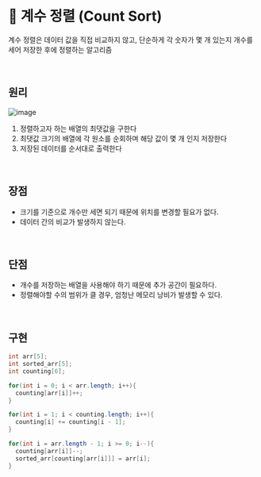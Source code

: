 # 📍 계수 정렬 (Count Sort)

계수 정렬은 데이터 값을 직접 비교하지 않고, 단순하게 각 숫자가 몇 개 있는지 개수를 세어 저장한 후에 정렬하는 알고리즘

<br>

## 원리

![image](https://user-images.githubusercontent.com/78673570/193424450-556c8f46-10d7-4eef-8bc8-f28dbb459e34.png)

1. 정렬하고자 하는 배열의 최댓값을 구한다
2. 최댓값 크기의 배열에 각 원소를 순회하며 해당 값이 몇 개 인지 저장한다
3. 저장된 데이터를 순서대로 출력한다


<br>

## 장점

- 크기를 기준으로 개수만 세면 되기 때문에 위치를 변경할 필요가 없다. 
- 데이터 간의 비교가 발생하지 않는다.

<br>

## 단점

- 개수를 저장하는 배열을 사용해야 하기 때문에 추가 공간이 필요하다. 
- 정렬해야할 수의 범위가 클 경우, 엄청난 메모리 낭비가 발생할 수 있다.

<br>

## 구현
```java
int arr[5];
int sorted_arr[5];
int counting[6];

for(int i = 0; i < arr.length; i++){
  counting[arr[i]]++;
}

for(int i = 1; i < counting.length; i++){
  counting[i] += counting[i - 1];
}

for(int i = arr.length - 1; i >= 0; i--){
  counting[arr[i]]--;
  sorted_arr[counting[arr[i]]] = arr[i];
}
```
